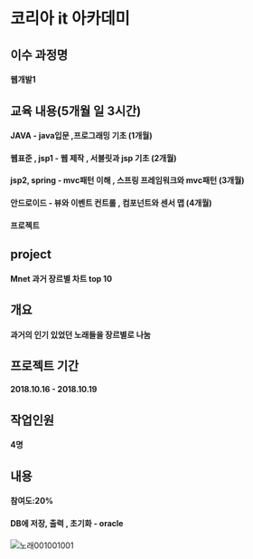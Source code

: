 # 코리아 it 아카데미

## 이수 과정명
#### 웹개발1

## 교육 내용(5개월 일 3시간)
#### JAVA - java입문 ,프로그래밍 기초 (1개월)
#### 웹표준 , jsp1 - 웹 제작 , 서블릿과 jsp 기초 (2개월)
#### jsp2, spring - mvc패턴 이해 , 스프링 프레임워크와 mvc패턴 (3개월)
#### 안드로이드 - 뷰와 이벤트 컨트롤 , 컴포넌트와 센서 맵 (4개월)
#### 프로젝트

## project  
#### Mnet 과거 장르별 차트 top 10

## 개요 
#### 과거의 인기 있었던 노래들을 장르별로 나눔 

## 프로젝트 기간 
#### 2018.10.16 - 2018.10.19

## 작업인원
#### 4명

## 내용
#### 참여도:20%
#### DB에 저장, 출력 , 초기화 - oracle

![노래001001001](https://user-images.githubusercontent.com/49432951/56236579-f1e9d200-60c4-11e9-8208-67eee12cbe3a.jpg)
